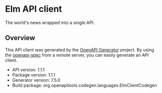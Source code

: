 # Elm API client

The world's news wrapped into a single API.

## Overview
This API client was generated by the [OpenAPI Generator](https://openapi-generator.tech) project. By using the [openapi-spec](https://github.com/OAI/OpenAPI-Specification) from a remote server, you can easily generate an API client.

- API version: 1.1.1
- Package version: 1.1.1
- Generator version: 7.5.0
- Build package: org.openapitools.codegen.languages.ElmClientCodegen
